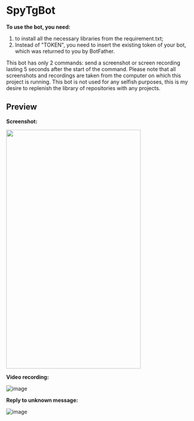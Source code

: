 # SpyTgBot

**To use the bot, you need:**
1) to install all the necessary libraries from the requirement.txt;
2) Instead of "TOKEN", you need to insert the existing token of your bot, which was returned to you by BotFather.

This bot has only 2 commands: send a screenshot or screen recording lasting 5 seconds after the start of the command. Please note that all screenshots and recordings are taken from the computer on which this project is running. This bot is not used for any selfish purposes, this is my desire to replenish the library of repositories with any projects.

## Preview

**Screenshot:**

<img src="https://github.com/qckzzi/SpyTgBot/blob/main/SpyScreen.gif" width="360" height="640"/>

**Video recording:**

![image](https://github.com/qckzzi/SpyTgBot/blob/main/SpyVideo.gif)

**Reply to unknown message:**

![image](https://github.com/qckzzi/SpyTgBot/blob/main/SpyAnswer.gif)
